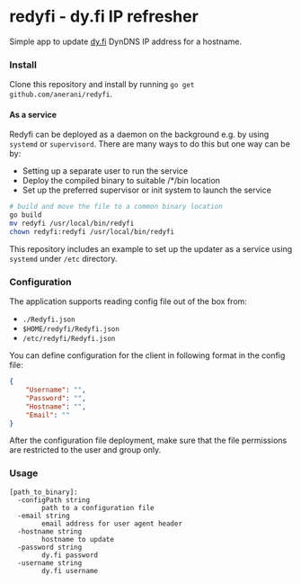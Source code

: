 # redyfi - dy.fi IP refresher

Simple app to update [dy.fi](https://www.dy.fi) DynDNS IP address for a hostname.

### Install

Clone this repository and install by running ```go get github.com/anerani/redyfi```.

#### As a service

Redyfi can be deployed as a daemon on the background e.g. by using ```systemd``` or ```supervisord```. There are many ways to do this but one way can be by:

* Setting up a separate user to run the service
* Deploy the compiled binary to suitable /*/bin location
* Set up the preferred supervisor or init system to launch the service

```bash
# build and move the file to a common binary location
go build
mv redyfi /usr/local/bin/redyfi
chown redyfi:redyfi /usr/local/bin/redyfi
```

This repository includes an example to set up the updater as a service using ```systemd``` under ```/etc``` directory.

### Configuration

The application supports reading config file out of the box from:
* ```./Redyfi.json```
* ```$HOME/redyfi/Redyfi.json```
* ```/etc/redyfi/Redyfi.json```

You can define configuration for the client in following format in the config file:

```json
{
    "Username": "",
    "Password": "",
    "Hostname": "",
    "Email": ""
}
```

After the configuration file deployment, make sure that the file permissions are restricted to the user and group only.

### Usage

```
[path_to_binary]:
  -configPath string
        path to a configuration file
  -email string
        email address for user agent header
  -hostname string
        hostname to update
  -password string
        dy.fi password
  -username string
        dy.fi username
```
